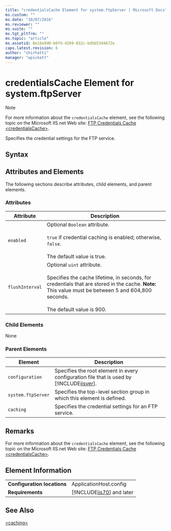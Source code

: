 ```yaml
---
title: "credentialsCache Element for system.ftpServer | Microsoft Docs"
ms.custom: ""
ms.date: "10/07/2016"
ms.reviewer: ""
ms.suite: ""
ms.tgt_pltfrm: ""
ms.topic: "article"
ms.assetid: 8e18a9d0-b0fd-4269-832c-bd5b53d4672e
caps.latest.revision: 6
author: "shirhatti"
manager: "wpickett"
---
```

# credentialsCache Element for system.ftpServer
> [!NOTE]
>  For more information about the `credentialsCache` element, see the following topic on the Microsoft IIS.net Web site: [FTP Credentials Cache \<credentialsCache>](http://www.iis.net/ConfigReference/system.ftpServer/caching/credentialsCache).  
  
 Specifies the credential settings for the FTP service.  
  
## Syntax  
  
## Attributes and Elements  
 The following sections describe attributes, child elements, and parent elements.  
  
### Attributes  
  
|Attribute|Description|  
|---------------|-----------------|  
|`enabled`|Optional `Boolean` attribute.<br /><br /> `true` if credential caching is enabled; otherwise, `false`.<br /><br /> The default value is true.|  
|`flushInterval`|Optional `uint` attribute.<br /><br /> Specifies the cache lifetime, in seconds, for credentials that are stored in the cache. **Note:**  This value must be between 5 and 604,800 seconds. <br /><br /> The default value is 900.|  
  
### Child Elements  
 None  
  
### Parent Elements  
  
|Element|Description|  
|-------------|-----------------|  
|`configuration`|Specifies the root element in every configuration file that is used by [!INCLUDE[iisver](../../reference/admin/includes/iisver-md.md)].|  
|`system.ftpServer`|Specifies the top-level section group in which this element is defined.|  
|`caching`|Specifies the credential settings for an FTP service.|  
  
## Remarks  
 For more information about the `credentialsCache` element, see the following topic on the Microsoft IIS.net Web site: [FTP Credentials Cache \<credentialsCache>](http://www.iis.net/ConfigReference/system.ftpServer/caching/credentialsCache).  
  
## Element Information  
  
|||  
|-|-|  
|**Configuration locations**|ApplicationHost.config|  
|**Requirements**|[!INCLUDE[iis70](../../reference/admin/includes/iis70-md.md)] and later|  
  
## See Also  
 [\<caching>](../../reference/admin/caching-element-for-system-ftpserver.md)